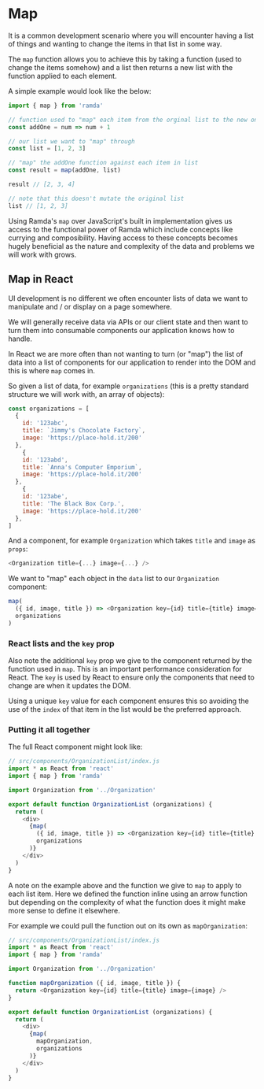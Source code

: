 # Map

It is a common development scenario where you will encounter having a list of things and wanting to change the items in that list in some way.

The `map` function allows you to achieve this by taking a function (used to change the items somehow) and a list then returns a new list with the function applied to each element.

A simple example would look like the below:

```javascript
import { map } from 'ramda'

// function used to "map" each item from the orginal list to the new one
const addOne = num => num + 1

// our list we want to "map" through
const list = [1, 2, 3]

// "map" the addOne function against each item in list
const result = map(addOne, list)

result // [2, 3, 4]

// note that this doesn't mutate the original list
list // [1, 2, 3]
```

Using Ramda's `map` over JavaScript's built in implementation gives us access to the functional power of Ramda which include concepts like currying and composibility. Having access to these concepts becomes hugely beneficial as the nature and complexity of the data and problems we will work with grows.

## Map in React

UI development is no different we often encounter lists of data we want to manipulate and / or display on a page somewhere.

We will generally receive data via APIs or our client state and then want to turn them into consumable components our application knows how to handle.

In React we are more often than not wanting to turn (or "map") the list of data into a list of components for our application to render into the DOM and this is where `map` comes in.

So given a list of data, for example `organizations` (this is a pretty standard structure we will work with, an array of objects):

```javascript
const organizations = [
  {
    id: '123abc',
    title: `Jimmy's Chocolate Factory`,
    image: 'https://place-hold.it/200'
  },
    {
    id: '123abd',
    title: `Anna's Computer Emporium`,
    image: 'https://place-hold.it/200'
  },
    {
    id: '123abe',
    title: 'The Black Box Corp.',
    image: 'https://place-hold.it/200'
  },
]
```

And a component, for example `Organization` which takes `title` and `image` as `props`:

```javascript
<Organization title={...} image={...} />
```

We want to "map" each object in the `data` list to our `Organization` component:

```javascript
map(
  ({ id, image, title }) => <Organization key={id} title={title} image={image} />,
  organizations
)
```

### React lists and the `key` prop

Also note the additional `key` prop we give to the component returned by the function used in `map`. This is an important performance consideration for React. The `key` is used by React to ensure only the components that need to change are when it updates the DOM.

Using a unique `key` value for each component ensures this so avoiding the use of the `index` of that item in the list would be the preferred approach.

### Putting it all together

The full React component might look like:

```javascript
// src/components/OrganizationList/index.js
import * as React from 'react'
import { map } from 'ramda'

import Organization from '../Organization'

export default function OrganizationList (organizations) {
  return (
    <div>
      {map(
        ({ id, image, title }) => <Organization key={id} title={title} image={image} />,
        organizations
      )}
    </div>
  )
}
```

A note on the example above and the function we give to `map` to apply to each list item. Here we defined the function inline using an arrow function but depending on the complexity of what the function does it might make more sense to define it elsewhere.

For example we could pull the function out on its own as `mapOrganization`:

```javascript
// src/components/OrganizationList/index.js
import * as React from 'react'
import { map } from 'ramda'

import Organization from '../Organization'

function mapOrganization ({ id, image, title }) {
  return <Organization key={id} title={title} image={image} />
}

export default function OrganizationList (organizations) {
  return (
    <div>
      {map(
        mapOrganization,
        organizations
      )}
    </div>
  )
}
```
